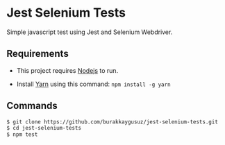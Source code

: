 # Jest Selenium Tests

Simple javascript test using Jest and Selenium Webdriver.

## Requirements

- This project requires [Nodejs](https://nodejs.org/en/) to run.

- Install [Yarn](https://yarnpkg.com/) using this command: `npm install -g yarn`

## Commands

```sh
$ git clone https://github.com/burakkaygusuz/jest-selenium-tests.git
$ cd jest-selenium-tests
$ npm test
```